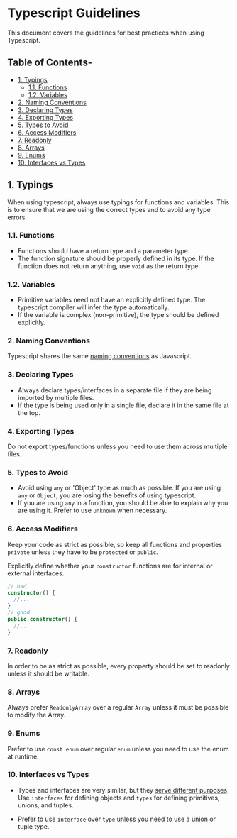 # Typescript Guidelines

This document covers the guidelines for best practices when using Typescript.

## Table of Contents-

- [1. Typings](#1-typings)
  - [1.1. Functions](#11-functions)
  - [1.2. Variables](#12-variables)
- [2. Naming Conventions](#2-naming-conventions)
- [3. Declaring Types](#3-declaring-types)
- [4. Exporting Types](#4-exporting-types)
- [5. Types to Avoid](#5-types-to-avoid)
- [6. Access Modifiers](#6-access-modifiers)
- [7. Readonly](#7-readonly)
- [8. Arrays](#8-arrays)
- [9. Enums](#9-enums)
- [10. Interfaces vs Types](#10-interfaces-vs-types)

## 1. Typings

When using typescript, always use typings for functions and variables. This is to ensure that we are using the correct types and to avoid any type errors.

### 1.1. Functions

- Functions should have a return type and a parameter type.
- The function signature should be properly defined in its type. If the function does not return anything, use `void` as the return type.

### 1.2. Variables

- Primitive variables need not have an explicitly defined type. The typescript compiler will infer the type automatically.
- If the variable is complex (non-primitive), the type should be defined explicitly.

### 2. Naming Conventions

Typescript shares the same [naming conventions](/general/README.md#2-naming-conventions) as Javascript.

### 3. Declaring Types

- Always declare types/interfaces in a separate file if they are being imported by multiple files.
- If the type is being used only in a single file, declare it in the same file at the top.

### 4. Exporting Types

Do not export types/functions unless you need to use them across multiple files.

### 5. Types to Avoid

- Avoid using `any` or 'Object' type as much as possible. If you are using `any` or `Object`, you are losing the benefits of using typescript.
- If you are using `any` in a function, you should be able to explain why you are using it. Prefer to use `unknown` when necessary.

### 6. Access Modifiers

Keep your code as strict as possible, so keep all functions and properties `private` unless they
have to be `protected` or `public`.

Explicitly define whether your `constructor` functions are for internal or external interfaces.

```ts
// bad
constructor() {
  //...
}
// good
public constructor() {
  //...
}
```

### 7. Readonly

In order to be as strict as possible, every property should be set to readonly unless it should be
writable.

### 8. Arrays

Always prefer `ReadonlyArray` over a regular `Array` unless it must be possible to modify the Array.

### 9. Enums

Prefer to use `const enum` over regular `enum` unless you need to use the enum at runtime.

### 10. Interfaces vs Types

- Types and interfaces are very similar, but they [serve different purposes](https://www.typescriptlang.org/play#example/types-vs-interfaces). Use `interfaces` for
defining objects and `types` for defining primitives, unions, and tuples.

- Prefer to use `interface` over `type` unless you need to use a union or tuple type.

